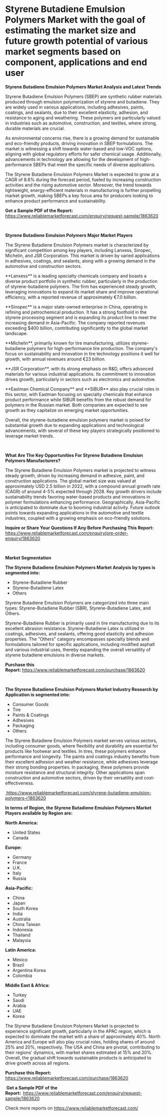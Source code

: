 <p><h1>Styrene Butadiene Emulsion Polymers Market with the goal of estimating the market size and future growth potential of various market segments based on component, applications and end user</h1></p><p><strong>Styrene Butadiene Emulsion Polymers Market Analysis and Latest Trends</strong></p>
<p><p>Styrene Butadiene Emulsion Polymers (SBEP) are synthetic rubber materials produced through emulsion polymerization of styrene and butadiene. They are widely used in various applications, including adhesives, paints, coatings, and sealants, due to their excellent elasticity, adhesion, and resistance to aging and weathering. These polymers are particularly valued in industries such as automotive, construction, and textiles, where strong, durable materials are crucial.</p><p>As environmental concerns rise, there is a growing demand for sustainable and eco-friendly products, driving innovation in SBEP formulations. The market is witnessing a shift towards water-based and low-VOC options, aligning with global regulatory efforts for safer chemical usage. Additionally, advancements in technology are allowing for the development of high-performance SBEPs that meet the specific needs of diverse applications.</p><p>The Styrene Butadiene Emulsion Polymers Market is expected to grow at a CAGR of 8.6% during the forecast period, fueled by increasing construction activities and the rising automotive sector. Moreover, the trend towards lightweight, energy-efficient materials in manufacturing is further propelling market growth, making SBEPs a key focus area for producers looking to enhance product performance and sustainability.</p></p>
<p><strong>Get a Sample PDF of the Report:&nbsp;</strong> <a href="https://www.reliablemarketforecast.com/enquiry/request-sample/1863620?utm_campaign=2230&utm_medium=2&utm_source=Github&utm_content=ia&utm_term=04022025&utm_id=styrene-butadiene-emulsion-polymers">https://www.reliablemarketforecast.com/enquiry/request-sample/1863620</a></p>
<p>&nbsp;</p>
<p><strong>Styrene Butadiene Emulsion Polymers Major Market Players</strong></p>
<p><p>The Styrene Butadiene Emulsion Polymers market is characterized by significant competition among key players, including Lanxess, Sinopec, Michelin, and JSR Corporation. This market is driven by varied applications in adhesives, coatings, and sealants, along with a growing demand in the automotive and construction sectors.</p><p>**Lanxess** is a leading specialty chemicals company and boasts a diverse product portfolio in synthetic rubber, particularly in the production of styrene-butadiene polymers. The firm has experienced steady growth, leveraging innovations to expand its market share and improve operational efficiency, with a reported revenue of approximately €7.0 billion.</p><p>**Sinopec** is a major state-owned enterprise in China, operating in refining and petrochemical production. It has a strong foothold in the styrene processing segment and is expanding its product line to meet the increasing demand in Asia-Pacific. The company reported revenues exceeding $400 billion, contributing significantly to the global market landscape.</p><p>**Michelin**, primarily known for tire manufacturing, utilizes styrene-butadiene polymers for high-performance tire production. The company's focus on sustainability and innovation in tire technology positions it well for growth, with annual revenues around €23 billion.</p><p>**JSR Corporation**, with its strong emphasis on R&D, offers advanced materials for various industrial applications. Its commitment to innovation drives growth, particularly in sectors such as electronics and automotive.</p><p>**Eastman Chemical Company** and **SIBUR** also play crucial roles in this sector, with Eastman focusing on specialty chemicals that enhance product performance while SIBUR benefits from the robust demand for polymers in the Russian market. Both companies are expected to see growth as they capitalize on emerging market opportunities.</p><p>Overall, the styrene-butadiene emulsion polymers market is poised for substantial growth due to expanding applications and technological advancements, with several of these key players strategically positioned to leverage market trends.</p></p>
<p>&nbsp;</p>
<p><strong>What Are The Key Opportunities For Styrene Butadiene Emulsion Polymers Manufacturers?</strong></p>
<p><p>The Styrene Butadiene Emulsion Polymers market is projected to witness steady growth, driven by increasing demand in adhesive, paint, and construction applications. The global market size was valued at approximately USD 2.5 billion in 2022, with a compound annual growth rate (CAGR) of around 4-5% expected through 2028. Key growth drivers include sustainability trends favoring water-based products and innovations in polymer formulations enhancing performance. Geographically, Asia-Pacific is anticipated to dominate due to booming industrial activity. Future outlook points towards expanding applications in the automotive and textile industries, coupled with a growing emphasis on eco-friendly solutions.</p></p>
<p><strong>Inquire or Share Your Questions If Any Before Purchasing This Report:</strong> <a href="https://www.reliablemarketforecast.com/enquiry/pre-order-enquiry/1863620?utm_campaign=2230&utm_medium=2&utm_source=Github&utm_content=ia&utm_term=04022025&utm_id=styrene-butadiene-emulsion-polymers">https://www.reliablemarketforecast.com/enquiry/pre-order-enquiry/1863620</a></p>
<p>&nbsp;</p>
<p><strong>Market Segmentation</strong></p>
<p><strong>The Styrene Butadiene Emulsion Polymers Market Analysis by types is segmented into:</strong></p>
<p><ul><li>Styrene-Butadiene Rubber</li><li>Styrene-Butadiene Latex</li><li>Others</li></ul></p>
<p><p>Styrene Butadiene Emulsion Polymers are categorized into three main types: Styrene-Butadiene Rubber (SBR), Styrene-Butadiene Latex, and Others. </p><p>Styrene-Butadiene Rubber is primarily used in tire manufacturing due to its excellent abrasion resistance. Styrene-Butadiene Latex is utilized in coatings, adhesives, and sealants, offering good elasticity and adhesion properties. The "Others" category encompasses specialty blends and formulations tailored for specific applications, including modified asphalt and various industrial uses, thereby expanding the overall versatility of styrene butadiene emulsions in diverse markets.</p></p>
<p><strong>Purchase this Report:&nbsp;</strong><a href="https://www.reliablemarketforecast.com/purchase/1863620?utm_campaign=2230&utm_medium=2&utm_source=Github&utm_content=ia&utm_term=04022025&utm_id=styrene-butadiene-emulsion-polymers">https://www.reliablemarketforecast.com/purchase/1863620</a></p>
<p>&nbsp;</p>
<p><strong>The Styrene Butadiene Emulsion Polymers Market Industry Research by Application is segmented into:</strong></p>
<p><ul><li>Consumer Goods</li><li>Tire</li><li>Paints & Coatings</li><li>Adhesives</li><li>Packaging</li><li>Others</li></ul></p>
<p><p>The Styrene Butadiene Emulsion Polymers market serves various sectors, including consumer goods, where flexibility and durability are essential for products like footwear and textiles. In tires, these polymers enhance performance and longevity. The paints and coatings industry benefits from their excellent adhesion and weather resistance, while adhesives leverage their strong bonding properties. In packaging, these polymers provide moisture resistance and structural integrity. Other applications span construction and automotive sectors, driven by their versatility and cost-effectiveness.</p></p>
<p><a href="https://www.reliablemarketforecast.com/styrene-butadiene-emulsion-polymers-r1863620?utm_campaign=2230&utm_medium=2&utm_source=Github&utm_content=ia&utm_term=04022025&utm_id=styrene-butadiene-emulsion-polymers">&nbsp;https://www.reliablemarketforecast.com/styrene-butadiene-emulsion-polymers-r1863620</a></p>
<p><strong>In terms of Region, the Styrene Butadiene Emulsion Polymers Market Players available by Region are:</strong></p>
<p>
    <p> <strong> North America: </strong>
        <ul>
            <li>United States</li>
            <li>Canada</li>
        </ul>
        </p> 
    <p> <strong> Europe: </strong>
        <ul>
            <li>Germany</li>
            <li>France</li>
            <li>U.K.</li>
            <li>Italy</li>
            <li>Russia</li>
        </ul>
        </p> 
    <p> <strong> Asia-Pacific: </strong>
        <ul>
            <li>China</li>
            <li>Japan</li>
            <li>South Korea</li>
            <li>India</li>
            <li>Australia</li>
            <li>China Taiwan</li>
            <li>Indonesia</li>
            <li>Thailand</li>
            <li>Malaysia</li>
        </ul>
        </p> 
    <p> <strong> Latin America: </strong>
        <ul>
            <li>Mexico</li>
            <li>Brazil</li>
            <li>Argentina Korea</li>
            <li>Colombia</li>
        </ul>
        </p> 
    <p> <strong> Middle East & Africa: </strong>
        <ul>
            <li>Turkey</li>
            <li>Saudi</li>
            <li>Arabia</li>
            <li>UAE</li>
            <li>Korea</li>
        </ul>
    </p>
    </p>
<p><p>The Styrene Butadiene Emulsion Polymers Market is projected to experience significant growth, particularly in the APAC region, which is expected to dominate the market with a share of approximately 40%. North America and Europe will also play crucial roles, holding shares of around 25% and 20%, respectively. The USA and China are pivotal, contributing to their regions' dynamics, with market shares estimated at 15% and 20%. Overall, the gradual shift towards sustainable products is anticipated to drive growth across all regions.</p></p>
<p><strong>Purchase this Report: </strong><a href="https://www.reliablemarketforecast.com/purchase/1863620?utm_campaign=2230&utm_medium=2&utm_source=Github&utm_content=ia&utm_term=04022025&utm_id=styrene-butadiene-emulsion-polymers">https://www.reliablemarketforecast.com/purchase/1863620</a></p>
<p>&nbsp;<strong>Get a Sample PDF of the Report:&nbsp;&nbsp;</strong><a href="https://www.reliablemarketforecast.com/enquiry/request-sample/1863620?utm_campaign=2230&utm_medium=2&utm_source=Github&utm_content=ia&utm_term=04022025&utm_id=styrene-butadiene-emulsion-polymers">https://www.reliablemarketforecast.com/enquiry/request-sample/1863620</a></p>
<p><strong></strong></p>
<p>Check more reports on <a href="https://www.reliablemarketforecast.com/?utm_campaign=2230&utm_medium=2&utm_source=Github&utm_content=ia&utm_term=04022025&utm_id=styrene-butadiene-emulsion-polymers">https://www.reliablemarketforecast.com/</a></p>